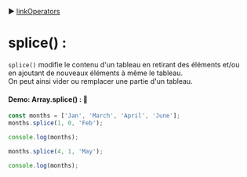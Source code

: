 :arrow_forward: [linkOperators](../link/linkOperators.md)

# splice() :

`splice()` modifie le contenu d'un tableau en retirant des éléments et/ou </br>
en ajoutant de nouveaux éléments à même le tableau. </br>
On peut ainsi vider ou remplacer une partie d'un tableau. 

#### Demo: Array.splice() : :speech_balloon:

````js
const months = ['Jan', 'March', 'April', 'June'];
months.splice(1, 0, 'Feb');

console.log(months);

months.splice(4, 1, 'May');

console.log(months);
````